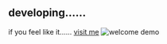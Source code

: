 ## developing......
if you feel like it...... [visit me](https://OssieLin.github.io)
 ![welcome demo](https://raw.githubusercontent.com/OssieLin/OssieLin.github.io/main/welcome_page.gif)
